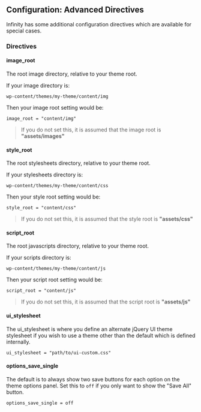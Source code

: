 ## Configuration: Advanced Directives

Infinity has some additional configuration directives which are available for special cases.

### Directives

#### image\_root

The root image directory, relative to your theme root.

If your image directory is:

	wp-content/themes/my-theme/content/img

Then your image root setting would be:

	image_root = "content/img"

> If you do not set this, it is assumed that the image root is **"assets/images"**

#### style\_root

The root stylesheets directory, relative to your theme root.

If your stylesheets directory is:

	wp-content/themes/my-theme/content/css

Then your style root setting would be:

	style_root = "content/css"

> If you do not set this, it is assumed that the style root is **"assets/css"**

#### script\_root

The root javascripts directory, relative to your theme root.

If your scripts directory is:

	wp-content/themes/my-theme/content/js

Then your script root setting would be:

	script_root = "content/js"

> If you do not set this, it is assumed that the script root is **"assets/js"**

#### ui\_stylesheet

The ui\_stylesheet is where you define an alternate jQuery UI theme stylesheet if you wish
to use a theme other than the default which is defined internally.

	ui_stylesheet = "path/to/ui-custom.css"

#### options\_save\_single

The default is to always show two save buttons for each option on the theme options panel.
Set this to `off` if you only want to show the "Save All" button.

	options_save_single = off
